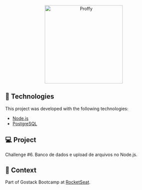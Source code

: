 
<br>

<p align="center">
  <img alt="Proffy" src="https://popolin.s3-sa-east-1.amazonaws.com/site/logo.png" width="250px">
</p>

## 🚀 Technologies

This project was developed with the following technologies:

- [Node.js](https://nodejs.org/en/)
- [PostgreSQL](https://www.postgresql.org)

## 💻 Project

Challenge #6.
Banco de dados e upload de arquivos no Node.js.

## 🔬 Context

Part of Gostack Bootcamp at [RocketSeat](https://rocketseat.com.br).
